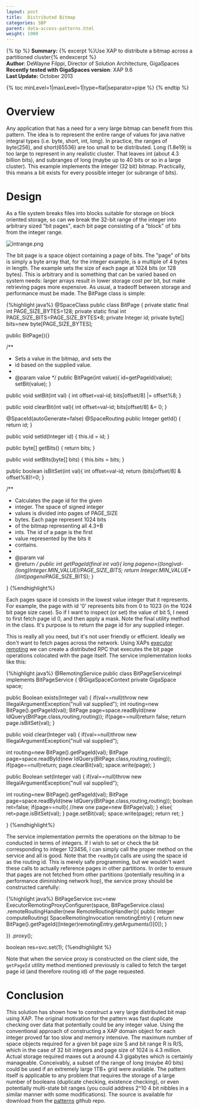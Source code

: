 ```yaml
---
layout: post
title:  Distributed Bitmap
categories: SBP
parent: data-access-patterns.html
weight: 1900
---
```



 {% tip %}
 **Summary:** {% excerpt %}Use XAP to distribute a bitmap across a partitioned cluster{% endexcerpt %}<br/>
 **Author**:  DeWayne Filppi, Director of Solution Architecture, GigaSpaces <br/>
 **Recently tested with GigaSpaces version**: XAP 9.6<br/>
 **Last Update:** October 2013<br/>

{% toc minLevel=1|maxLevel=1|type=flat|separator=pipe %}
{% endtip %}


# Overview

Any application that has a need for a very large bitmap can benefit from this pattern. The idea is to represent the entire range of values for java native integral types (i.e. byte, short, int, long). In practice, the ranges of byte(256), and short(65536) are too small to be distributed. Long (1.8e19) is too large to represent in any realistic cluster. That leaves int (about 4.3 billion bits), and subranges of long (maybe up to 40 bits or so in a large cluster). This example implements the integer (32 bit) bitmap. Practically, this means a bit exists for every possible integer (or subrange of bits).

# Design

As a file system breaks files into blocks suitable for storage on block oriented storage, so can we break the 32-bit range of the integer into arbitrary sized "bit pages", each bit page consisting of a "block" of bits from the integer range.


![intrange.png](/attachment_files/sbp/intrange.png)


The bit page is a space object containing a page of bits. The "page" of bits is simply a byte array that, for the integer example, is a multiple of 4 bytes in length. The example sets the size of each page at 1024 bits (or 128 bytes). This is arbitrary and is something that can be varied based on system needs: larger arrays result in lower storage cost per bit, but make retrieving pages more expensive. As usual, a tradeoff between storage and performance must be made. The BitPage class is simple:


{%highlight java%}
@SpaceClass
public class BitPage {
private static final int PAGE_SIZE_BYTES=128;
private static final int PAGE_SIZE_BITS=PAGE_SIZE_BYTES*8;
private Integer id;
private byte[] bits=new byte[PAGE_SIZE_BYTES];

public BitPage(){}

/**
* Sets a value in the bitmap, and sets the
* id based on the supplied value.
*
* @param value
*/
public BitPage(int value){
id=getPageId(value);
setBit(value);
}

public void setBit(int val) {
int offset=val-id;
bits[offset/8] |= offset%8;
}

public void clearBit(int val){
int offset=val-id;
bits[offset/8] &= 0;
}

@SpaceId(autoGenerate=false)
@SpaceRouting
public Integer getId() {
return id;
}

public void setId(Integer id) {
this.id = id;
}

public byte[] getBits() {
return bits;
}

public void setBits(byte[] bits) {
this.bits = bits;
}

public boolean isBitSet(int val){
int offset=val-id;
return (bits[offset/8] & offset%8)!=0;
}

/**
* Calculates the page id for the given
* integer. The space of signed integer
* values is divided into pages of PAGE_SIZE
* bytes. Each page represent 1024 bits
* of the bitmap representing all 4.3+B
* ints. The id of a page is the first
* value represented by the bits it
* contains.
*
* @param val
* @return
*/
public int getPageId(final int val){
long pageno=((long)val-(long)Integer.MIN_VALUE)/PAGE_SIZE_BITS;
return Integer.MIN_VALUE+((int)pageno*PAGE_SIZE_BITS);
}


}
{%endhighlight%}


Each pages space id consists in the lowest value integer that it represents. For example, the page with id '0' represents bits from 0 to 1023 (in the 1024 bit page size case). So if I want to inspect (or set) the value of bit 5, I need to first fetch page id 0, and then apply a mask. Note the final utility method in the class. It's purpose is to return the page id for any supplied integer.

This is really all you need, but it's not user friendly or efficient. Ideally we don't want to fetch pages across the network. Using XAPs [executor remoting]({%latestjavaurl%}/executor-based-remoting.html) we can create a distributed RPC that executes the bit page operations colocated with the page itself. The service implementation looks like this:


{%highlight java%}
@RemotingService
public class BitPageServiceImpl implements BitPageService {
@GigaSpaceContext
private GigaSpace space;

public Boolean exists(Integer val) {
if(val==null)throw new IllegalArgumentException("null val supplied");
int routing=new BitPage().getPageId(val);
BitPage page=space.readById(new IdQuery<BitPage>(BitPage.class,routing,routing));
if(page==null)return false;
return page.isBitSet(val);
}

public void clear(Integer val) {
if(val==null)throw new IllegalArgumentException("null val supplied");

int routing=new BitPage().getPageId(val);
BitPage page=space.readById(new IdQuery<BitPage>(BitPage.class,routing,routing));
if(page==null)return;
page.clearBit(val);
space.write(page);
}

public Boolean set(Integer val) {
if(val==null)throw new IllegalArgumentException("null val supplied");

int routing=new BitPage().getPageId(val);
BitPage page=space.readById(new IdQuery<BitPage>(BitPage.class,routing,routing));
boolean ret=false;
if(page==null){ //new one
page=new BitPage(val);
}
else{
ret=page.isBitSet(val);
}
page.setBit(val);
space.write(page);
return ret;
}

}
{%endhighlight%}


The service implementation permits the operations on the bitmap to be conducted in terms of integers. If I wish to set or check the bit corresponding to integer 123456, I can simply call the proper method on the service and all is good. Note that the `readById` calls are using the space id as the routing id. This is merely safe programming, but we wouldn't want these calls to actually reference pages in other partitions. In order to ensure that pages are not fetched from other partitions (potentially resulting in a performance diminishing network hop), the service proxy should be constructed carefully:


{%highlight java%}
BitPageService svc=new ExecutorRemotingProxyConfigurer<BitPageService>(space, BitPageService.class)
.remoteRoutingHandler(new RemoteRoutingHandler<Integer>(){
public Integer computeRouting(
SpaceRemotingInvocation remotingEntry) {
return new BitPage().getPageId((Integer)remotingEntry.getArguments()[0]);
}

})
.proxy();

boolean res=svc.set(1);
{%endhighlight %}


Note that when the service proxy is constructed on the client side, the `getPageId` utility method mentioned previously is called to fetch the target page id (and therefore routing id) of the page requested.

# Conclusion

This solution has shown how to construct a very large distributed bit map using XAP. The original motivation for the pattern was fast duplicate checking over data that potentially could be any integer value. Using the conventional approach of constructing a XAP domain object for each integer proved far too slow and memory intensive. The maximum number of space objects required for a given bit page size S and bit range R is R/S, which in the case of 32 bit integers and page size of 1024 is 4.3 million. Actual storage required maxes out a around 4.3 gigabytes which is certainly manageable. Conceivably, a subset of the range of long (maybe 40 bits) could be used if an extremely large 1TB+ grid were available. The pattern itself is applicable to any problem that requires the storage of a large number of booleans (duplicate checking, existence checking), or even potentially multi-state bit ranges (you could address 2^10 4 bit nibbles in a similar manner with some modifications). The source is available for download from the [patterns](https://github.com/Gigaspaces/bestpractices) github repo.